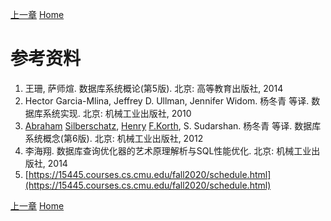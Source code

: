 [上一章](lecture-6)  [Home](index)

# 参考资料

1. 王珊, 萨师煊. 数据库系统概论(第5版). 北京: 高等教育出版社, 2014
2. Hector Garcia-Mlina, Jeffrey D. Ullman, Jennifer Widom. 杨冬青 等译. 数据库系统实现. 北京: 机械工业出版社, 2010
3. [Abraham](http://search.dangdang.com/?key2=Abraham&amp;medium=01&amp;category_path=01.00.00.00.00.00) [Silberschatz](http://search.dangdang.com/?key2=Silberschatz&amp;medium=01&amp;category_path=01.00.00.00.00.00), [Henry](http://search.dangdang.com/?key2=Henry&amp;medium=01&amp;category_path=01.00.00.00.00.00) [F.Korth](http://search.dangdang.com/?key2=F.Korth&amp;medium=01&amp;category_path=01.00.00.00.00.00), S. Sudarshan. 杨冬青 等译. 数据库系统概念(第6版). 北京: 机械工业出版社, 2012
4. 李海翔. 数据库查询优化器的艺术原理解析与SQL性能优化. 北京: 机械工业出版社, 2014
5. [https://15445.courses.cs.cmu.edu/fall2020/schedule.html](https://15445.courses.cs.cmu.edu/fall2020/schedule.html)


[上一章](lecture-6)  [Home](index)
